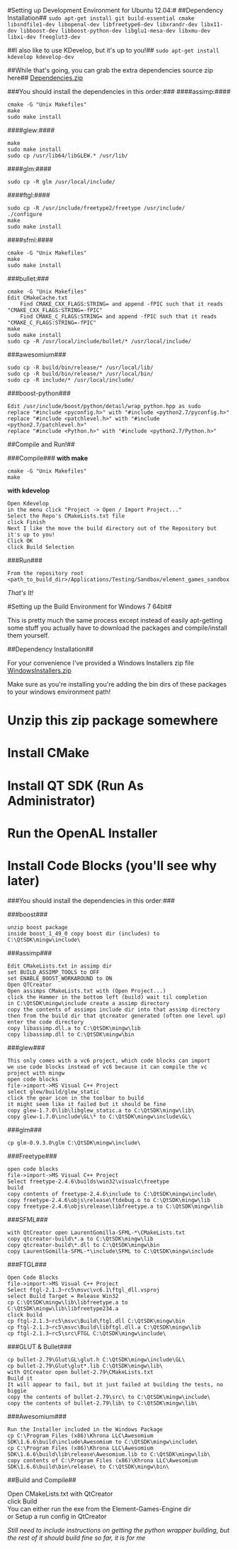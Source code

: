 <!--For the raw dependencies sources, you can download them as a zip file from here:
www.palodequeso.net/Dependencies.zip

If you are building this on a 64 bit windows platform. I have provided the prebuilt libraries as well as headers and binaries required to built this project yourself with MinGW. I normally do my development under Linux but seeing how this project is designed to be cross platform, I might as well make it easy to write and compile this code everywhere.
www.palodequeso.net/Win64MinGW.zip
^-- Out of date... sorry, need to rebuild boost in windows with -fPIC as described below.

Bullet must be built with -fPIC for python compatability
To do so, you must run cmake -G "Some Generator" I like "Unix Makefiles"
and then edit CMakeCache.txt to say CMAKE_CXX_FLAGS:STRING=-fPIC as well as the CMAKE_C_FLAGS
Information Found here!
http://bulletphysics.org/Bullet/phpBB3/viewtopic.php?t=5250-->


#Setting up Development Environment for Ubuntu 12.04:#
##Dependency Installation##
```sudo apt-get install git build-essential cmake libsndfile1-dev libopenal-dev libfreetype6-dev libxrandr-dev libx11-dev libboost-dev libboost-python-dev libglu1-mesa-dev libxmu-dev libxi-dev freeglut3-dev```

##I also like to use KDevelop, but it's up to you!##
```sudo apt-get install kdevelop kdevelop-dev```

##While that's going, you can grab the extra dependencies source zip here##
[Dependencies.zip](http://www.palodequeso.net/Dependencies.zip)

###You should install the dependencies in this order:###
####assimp:####
```
cmake -G "Unix Makefiles"  
make  
sudo make install
```
####glew:####
```
make  
sudo make install  
sudo cp /usr/lib64/libGLEW.* /usr/lib/
```
####glm:####
```
sudo cp -R glm /usr/local/include/
```
####ftgl:####
```
sudo cp -R /usr/include/freetype2/freetype /usr/include/  
./configure  
make  
sudo make install
```
####sfml:####
```
cmake -G "Unix Makefiles"  
make  
sudo make install
```
###bullet:###
```
cmake -G "Unix Makefiles"  
Edit CMakeCache.txt  
    Find CMAKE_CXX_FLAGS:STRING= and append -fPIC such that it reads "CMAKE_CXX_FLAGS:STRING=-fPIC"  
    Find CMAKE_C_FLAGS:STRING= and append -fPIC such that it reads "CMAKE_C_FLAGS:STRING=-fPIC"  
make  
sudo make install
sudo cp -R /usr/local/include/bullet/* /usr/local/include/
```
###awesomium###
```
sudo cp -R build/bin/release/* /usr/local/lib/  
sudo cp -R build/bin/release/* /usr/local/bin/  
sudo cp -R include/* /usr/local/include/
```
###boost-python###
```
Edit /usr/include/boost/python/detail/wrap_python.hpp as sudo  
replace "#include <pyconfig.h>" with "#include <python2.7/pyconfig.h>"  
replace "#include <patchlevel.h>" with "#include <python2.7/patchlevel.h>"  
replace "#include <Python.h>" with "#include <python2.7/Python.h>"
```

##Compile and Run!##

###Compile###
**with make**   
```
cmake -G "Unix Makefiles"  
make
```

**with kdevelop**  
```
Open Kdevelop  
in the menu click "Project -> Open / Import Project..."  
Select the Repo's CMakeLists.txt file  
click Finish  
Next I like the move the build directory out of the Repository but it's up to you!  
Click OK  
click Build Selection
```

###Run###
```
From the repository root  
<path_to_build_dir>/Applications/Testing/Sandbox/element_games_sandbox
```

*That's It!*  
  
  
  






#Setting up the Build Environment for Windows 7 64bit#

This is pretty much the same process except instead of easily apt-getting some stuff you actually have to download the packages and compile/install them yourself.  

##Dependency Installation##

For your convenience I've provided a Windows Installers zip file  
[WindowsInstallers.zip](http://www.palodequeso.net/WindowsInstallers.zip)  
  
Make sure as you're installing you're adding the bin dirs of these packages to your windows environment path!  

# Unzip this zip package somewhere  
# Install CMake  
# Install QT SDK (Run As Administrator)  
# Run the OpenAL Installer  
# Install Code Blocks (you'll see why later)

###You should install the dependencies in this order:###

###boost###
```
unzip boost package  
inside boost_1_49_0 copy boost dir (includes) to C:\QtSDK\mingw\include\
```

###assimp###
```
Edit CMakeLists.txt in assimp dir  
set BUILD_ASSIMP_TOOLS to OFF  
set ENABLE_BOOST_WORKAROUND to ON  
Open QTCreator  
Open assimps CMakeLists.txt with (Open Project...)   
click the Hammer in the bottom left (build) wait til completion  
in C:\QtSDK\mingw\include create a assimp directory  
copy the contents of assimps include dir into that assimp directory  
then from the build dir that qtcreator generated (often one level up)  
enter the code directory  
copy libassimp.dll.a to C:\QtSDK\mingw\lib  
copy libassimp.dll to C:\QtSDK\mingw\bin
```

###glew###
```
This only comes with a vc6 project, which code blocks can import  
we use code blocks instead of vc6 because it can compile the vc project with mingw  
open code blocks  
file->import->MS Visual C++ Project  
select glew/build/glew_static  
click the gear icon in the toolbar to build  
it might seem like it failed but it should be fine  
copy glew-1.7.0\lib\libglew_static.a to C:\QtSDK\mingw\lib\  
copy glew-1.7.0\include\GL\* to C:\QtSDK\mingw\include\GL\
```

###glm###
```
cp glm-0.9.3.0\glm C:\QtSDK\mingw\include\
```

###Freetype###
```
open code blocks  
file->import->MS Visual C++ Project  
Select freetype-2.4.6\builds\win32\visualc\freetype  
build  
copy contents of freetype-2.4.6\include to C:\QtSDK\mingw\include\  
copy freetype-2.4.6\objs\release\ftdebug.o to C:\QtSDK\mingw\lib  
copy freetype-2.4.6\objs\release\libfreetype.a to C:\QtSDK\mingw\lib
```

###SFML###
```
with QtCreator open LaurentGomilla-SFML-*\CMakeLists.txt  
copy qtcreator-build\*.a to C:\QtSDK\mingw\lib  
copy qtcreator-build\*.dll to C:\QtSDK\mingw\bin  
copy LaurentGomilla-SFML-*\include\SFML to C:\QtSDK\mingw\include
```

###FTGL###
```
Open Code Blocks  
file->import->MS Visual C++ Project  
Select ftgl-2.1.3~rc5\msvc\vc6.1\ftgl_dll.vsproj  
select Build Target = Release Win32  
cp C:\QtSDK\mingw\lib\libfreetype.a to C:\QtSDK\mingw\lib\libfreetype234.a  
click build  
cp ftgl-2.1.3~rc5\msvc\Build\ftgl.dll C:\QtSDK\mingw\bin  
cp ftgl-2.1.3~rc5\msvc\Build\libftgl.dll.a C:\QtSDK\mingw\lib  
cp ftgl-2.1.3~rc5\src\FTGL C:\QtSDK\mingw\include\
```

###GLUT & Bullet###
```
cp bullet-2.79\Glut\GL\glut.h C:\QtSDK\mingw\include\GL\  
cp bullet-2.79\Glut\glut*.lib C:\QtSDK\mingw\lib\  
with QtCreator open bullet-2.79\CMakeLists.txt  
Build it  
It will appear to fail, but it just failed at building the tests, no biggie  
copy the contents of bullet-2.79\src\ to C:\QtSDK\mingw\include\  
copy the contents of bullet-2.79\lib\ to C:\QtSDK\mingw\lib\  
```

###Awesomium###
```
Run the Installer included in the Windows Package  
cp C:\Program Files (x86)\Khrona LLC\Awesomium SDK\1.6.6\build\include\Awesomium to C:\QtSDK\mingw\include\  
cp C:\Program Files (x86)\Khrona LLC\Awesomium SDK\1.6.6\build\lib\release\Awesomium.lib to C:\QtSDK\mingw\lib\  
copy contents of C:\Program Files (x86)\Khrona LLC\Awesomium SDK\1.6.6\build\bin\release\ to C:\QtSDK\mingw\bin\  
```

##Build and Compile##

Open CMakeLists.txt with QtCreator  
click Build  
You can either run the exe from the Element-Games-Engine dir  
or Setup a run config in QtCreator

*Still need to include instructions on getting the python wrapper building, but the rest of it should build fine so far, it is for me*
